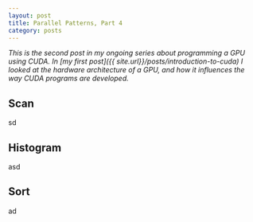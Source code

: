 ```yaml
---
layout: post
title: Parallel Patterns, Part 4
category: posts
---
```


*This is the second post in my ongoing series about programming a GPU using CUDA. In [my first post]({{ site.url}}/posts/introduction-to-cuda) I looked at the hardware architecture of a GPU, and how it influences the way CUDA programs are developed.*

Scan
----

sd

Histogram
---------

asd

Sort
------

ad
